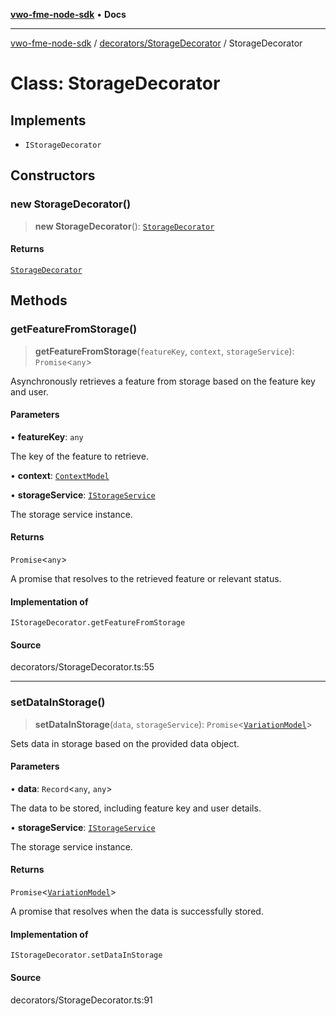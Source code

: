 [**vwo-fme-node-sdk**](../../../README.md) • **Docs**

---

[vwo-fme-node-sdk](../../../modules.md) / [decorators/StorageDecorator](../README.md) / StorageDecorator

# Class: StorageDecorator

## Implements

- `IStorageDecorator`

## Constructors

### new StorageDecorator()

> **new StorageDecorator**(): [`StorageDecorator`](StorageDecorator.md)

#### Returns

[`StorageDecorator`](StorageDecorator.md)

## Methods

### getFeatureFromStorage()

> **getFeatureFromStorage**(`featureKey`, `context`, `storageService`): `Promise`\<`any`\>

Asynchronously retrieves a feature from storage based on the feature key and user.

#### Parameters

• **featureKey**: `any`

The key of the feature to retrieve.

• **context**: [`ContextModel`](../../../models/user/ContextModel/classes/ContextModel.md)

• **storageService**: [`IStorageService`](../../../services/StorageService/interfaces/IStorageService.md)

The storage service instance.

#### Returns

`Promise`\<`any`\>

A promise that resolves to the retrieved feature or relevant status.

#### Implementation of

`IStorageDecorator.getFeatureFromStorage`

#### Source

decorators/StorageDecorator.ts:55

---

### setDataInStorage()

> **setDataInStorage**(`data`, `storageService`): `Promise`\<[`VariationModel`](../../../models/campaign/VariationModel/classes/VariationModel.md)\>

Sets data in storage based on the provided data object.

#### Parameters

• **data**: `Record`\<`any`, `any`\>

The data to be stored, including feature key and user details.

• **storageService**: [`IStorageService`](../../../services/StorageService/interfaces/IStorageService.md)

The storage service instance.

#### Returns

`Promise`\<[`VariationModel`](../../../models/campaign/VariationModel/classes/VariationModel.md)\>

A promise that resolves when the data is successfully stored.

#### Implementation of

`IStorageDecorator.setDataInStorage`

#### Source

decorators/StorageDecorator.ts:91
